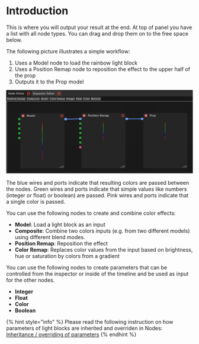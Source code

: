 # Introduction

This is where you will output your result at the end. At top of panel you have a list with all node types. You can drag and drop them on to the free space below.

The following picture illustrates a simple workflow:

1. Uses a Model node to load the rainbow light block
2. Uses a Position Remap node to reposition the effect to the upper half of the prop
3. Outputs it to the Prop model

![](../.gitbook/assets/bento-node-editor.png)

The blue wires and ports indicate that resulting colors are passed between the nodes. Green wires and ports indicate that simple values like numbers (integer or float) or boolean) are passed. Pink wires and ports indicate that a single color is passed.

You can use the following nodes to create and combine color effects:

* **Model**: Load a light block as an input
* **Composite**: Combine two colors inputs (e.g. from two different models) using different blend modes.
* **Position Remap**: Reposition the effect
* **Color Remap**: Replaces color values from the input based on brightness, hue or saturation by colors from a gradient

You can use the following nodes to create parameters that can be controlled from the inspector or inside of the timeline and be used as input for the other nodes.

* **Integer**
* **Float**
* **Color**
* **Boolean**

{% hint style="info" %}
Please read the following instruction on how parameters of light blocks are inherited and overriden in Nodes:\
[Inheritance / overriding of parameters](../light-blocks/light-blocks.md#inheritance-overriding-of-parameter-values)
{% endhint %}
